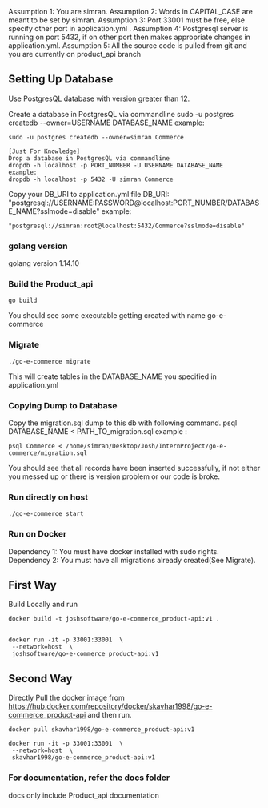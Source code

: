 Assumption 1: You are simran.
Assumption 2: Words in CAPITAL_CASE are meant to be set by simran.
Assumption 3: Port 33001 must be free, else specify other port in application.yml .
Assumption 4: Postgresql server is running on port 5432, if on other port then makes appropriate changes in application.yml. 
Assumption 5: All the source code is pulled from git and you are currently on product_api branch

## Setting Up Database
Use PostgresQL database with version greater than 12.


Create a database in PostgresQL via commandline
sudo -u postgres createdb --owner=USERNAME DATABASE_NAME
example:
```
sudo -u postgres createdb --owner=simran Commerce
```

```
[Just For Knowledge]
Drop a database in PostgresQL via commandline
dropdb -h localhost -p PORT_NUMBER -U USERNAME DATABASE_NAME
example:
dropdb -h localhost -p 5432 -U simran Commerce
```

Copy your DB_URI to application.yml file
DB_URI: "postgresql://USERNAME:PASSWORD@localhost:PORT_NUMBER/DATABASE_NAME?sslmode=disable"
example: 
```
"postgresql://simran:root@localhost:5432/Commerce?sslmode=disable"
```
### golang version
golang version 1.14.10

### Build the Product_api
```
go build
```

You should see some executable getting created with name go-e-commerce

### Migrate
```
./go-e-commerce migrate
```

This will create tables in the DATABASE_NAME you specified in application.yml

### Copying Dump to Database
Copy the migration.sql dump to this db with following command.
psql DATABASE_NAME < PATH_TO_migration.sql
example : 
```
psql Commerce < /home/simran/Desktop/Josh/InternProject/go-e-commerce/migration.sql
```

You should see that all records have been inserted successfully, if not either you messed up or there is version problem or our code is broke.


### Run directly on host
```
./go-e-commerce start
```

### Run on Docker

Dependency 1: You must have docker installed with sudo rights.
Dependency 2: You must have all migrations already created(See Migrate).

## First Way
Build Locally and run
```
docker build -t joshsoftware/go-e-commerce_product-api:v1 .


docker run -it -p 33001:33001  \
 --network=host  \
 joshsoftware/go-e-commerce_product-api:v1
```

## Second Way
Directly Pull the docker image from https://hub.docker.com/repository/docker/skavhar1998/go-e-commerce_product-api and then run.

```
docker pull skavhar1998/go-e-commerce_product-api:v1

docker run -it -p 33001:33001  \
 --network=host  \
 skavhar1998/go-e-commerce_product-api:v1
```

### For documentation, refer the docs folder
docs only include Product_api documentation